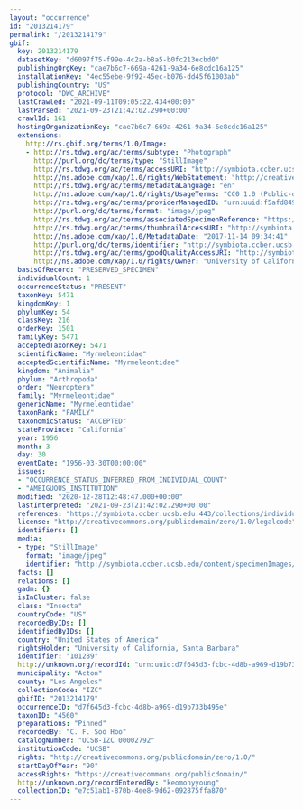 ```yaml
---
layout: "occurrence"
id: "2013214179"
permalink: "/2013214179"
gbif:
  key: 2013214179
  datasetKey: "d6097f75-f99e-4c2a-b8a5-b0fc213ecbd0"
  publishingOrgKey: "cae7b6c7-669a-4261-9a34-6e8cdc16a125"
  installationKey: "4ec55ebe-9f92-45ec-b076-dd45f61003ab"
  publishingCountry: "US"
  protocol: "DWC_ARCHIVE"
  lastCrawled: "2021-09-11T09:05:22.434+00:00"
  lastParsed: "2021-09-23T21:42:02.290+00:00"
  crawlId: 161
  hostingOrganizationKey: "cae7b6c7-669a-4261-9a34-6e8cdc16a125"
  extensions:
    http://rs.gbif.org/terms/1.0/Image:
    - http://rs.tdwg.org/ac/terms/subtype: "Photograph"
      http://purl.org/dc/terms/type: "StillImage"
      http://rs.tdwg.org/ac/terms/accessURI: "http://symbiota.ccber.ucsb.edu/content/specimenImages/UCSB_IZC/UCSB-IZC00002/UCSB-IZC_00002792.jpg"
      http://ns.adobe.com/xap/1.0/rights/WebStatement: "http://creativecommons.org/publicdomain/zero/1.0/"
      http://rs.tdwg.org/ac/terms/metadataLanguage: "en"
      http://ns.adobe.com/xap/1.0/rights/UsageTerms: "CC0 1.0 (Public-domain)"
      http://rs.tdwg.org/ac/terms/providerManagedID: "urn:uuid:f5afd849-ae06-4b80-84ad-f30612224228"
      http://purl.org/dc/terms/format: "image/jpeg"
      http://rs.tdwg.org/ac/terms/associatedSpecimenReference: "https://symbiota.ccber.ucsb.edu:443/collections/individual/index.php?occid=101289"
      http://rs.tdwg.org/ac/terms/thumbnailAccessURI: "http://symbiota.ccber.ucsb.edu/content/specimenImages/UCSB_IZC/UCSB-IZC00002/UCSB-IZC_00002792_tn.jpg"
      http://ns.adobe.com/xap/1.0/MetadataDate: "2017-11-14 09:34:41"
      http://purl.org/dc/terms/identifier: "http://symbiota.ccber.ucsb.edu/content/specimenImages/UCSB_IZC/UCSB-IZC00002/UCSB-IZC_00002792.jpg"
      http://rs.tdwg.org/ac/terms/goodQualityAccessURI: "http://symbiota.ccber.ucsb.edu/content/specimenImages/UCSB_IZC/UCSB-IZC00002/UCSB-IZC_00002792.jpg"
      http://ns.adobe.com/xap/1.0/rights/Owner: "University of California, Santa Barbara"
  basisOfRecord: "PRESERVED_SPECIMEN"
  individualCount: 1
  occurrenceStatus: "PRESENT"
  taxonKey: 5471
  kingdomKey: 1
  phylumKey: 54
  classKey: 216
  orderKey: 1501
  familyKey: 5471
  acceptedTaxonKey: 5471
  scientificName: "Myrmeleontidae"
  acceptedScientificName: "Myrmeleontidae"
  kingdom: "Animalia"
  phylum: "Arthropoda"
  order: "Neuroptera"
  family: "Myrmeleontidae"
  genericName: "Myrmeleontidae"
  taxonRank: "FAMILY"
  taxonomicStatus: "ACCEPTED"
  stateProvince: "California"
  year: 1956
  month: 3
  day: 30
  eventDate: "1956-03-30T00:00:00"
  issues:
  - "OCCURRENCE_STATUS_INFERRED_FROM_INDIVIDUAL_COUNT"
  - "AMBIGUOUS_INSTITUTION"
  modified: "2020-12-28T12:48:47.000+00:00"
  lastInterpreted: "2021-09-23T21:42:02.290+00:00"
  references: "https://symbiota.ccber.ucsb.edu:443/collections/individual/index.php?occid=101289"
  license: "http://creativecommons.org/publicdomain/zero/1.0/legalcode"
  identifiers: []
  media:
  - type: "StillImage"
    format: "image/jpeg"
    identifier: "http://symbiota.ccber.ucsb.edu/content/specimenImages/UCSB_IZC/UCSB-IZC00002/UCSB-IZC_00002792.jpg"
  facts: []
  relations: []
  gadm: {}
  isInCluster: false
  class: "Insecta"
  countryCode: "US"
  recordedByIDs: []
  identifiedByIDs: []
  country: "United States of America"
  rightsHolder: "University of California, Santa Barbara"
  identifier: "101289"
  http://unknown.org/recordId: "urn:uuid:d7f645d3-fcbc-4d8b-a969-d19b733b495e"
  municipality: "Acton"
  county: "Los Angeles"
  collectionCode: "IZC"
  gbifID: "2013214179"
  occurrenceID: "d7f645d3-fcbc-4d8b-a969-d19b733b495e"
  taxonID: "4560"
  preparations: "Pinned"
  recordedBy: "C. F. Soo Hoo"
  catalogNumber: "UCSB-IZC 00002792"
  institutionCode: "UCSB"
  rights: "http://creativecommons.org/publicdomain/zero/1.0/"
  startDayOfYear: "90"
  accessRights: "https://creativecommons.org/publicdomain/"
  http://unknown.org/recordEnteredBy: "keomonyyoung"
  collectionID: "e7c51ab1-870b-4ee8-9d62-092875ffa870"
---
```

